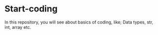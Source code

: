 # Start-coding
In this repository, you will see about basics of coding, like; Data types, str, int, array etc.
